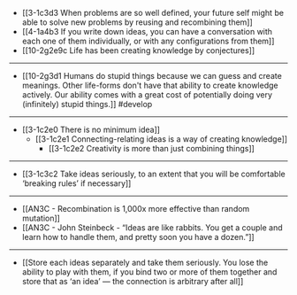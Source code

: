 - [[3-1c3d3 When problems are so well defined, your future self might be able to solve new problems by reusing and recombining them]]
- [[4-1a4b3 If you write down ideas, you can have a conversation with each one of them individually, or with any configurations from them]]
- [[10-2g2e9c Life has been creating knowledge by conjectures]]
---
- [[10-2g3d1 Humans do stupid things because we can guess and create meanings. Other life-forms don't have that ability to create knowledge actively. Our ability comes with a great cost of potentially doing very (infinitely) stupid things.]] #develop
---
- [[3-1c2e0 There is no minimum idea]]
  - [[3-1c2e1 Connecting-relating ideas is a way of creating knowledge]]
    - [[3-1c2e2 Creativity is more than just combining things]]
---
- [[3-1c3c2 Take ideas seriously, to an extent that you will be comfortable ‘breaking rules’ if necessary]]
---
- [[AN3C - Recombination is 1,000x more effective than random mutation]]
- [[AN3C - John Steinbeck - “Ideas are like rabbits. You get a couple and learn how to handle them, and pretty soon you have a dozen.”]]
---
- [[Store each ideas separately and take them seriously. You lose the ability to play with them, if you bind two or more of them together and store that as ‘an idea’ — the connection is arbitrary after all]]
